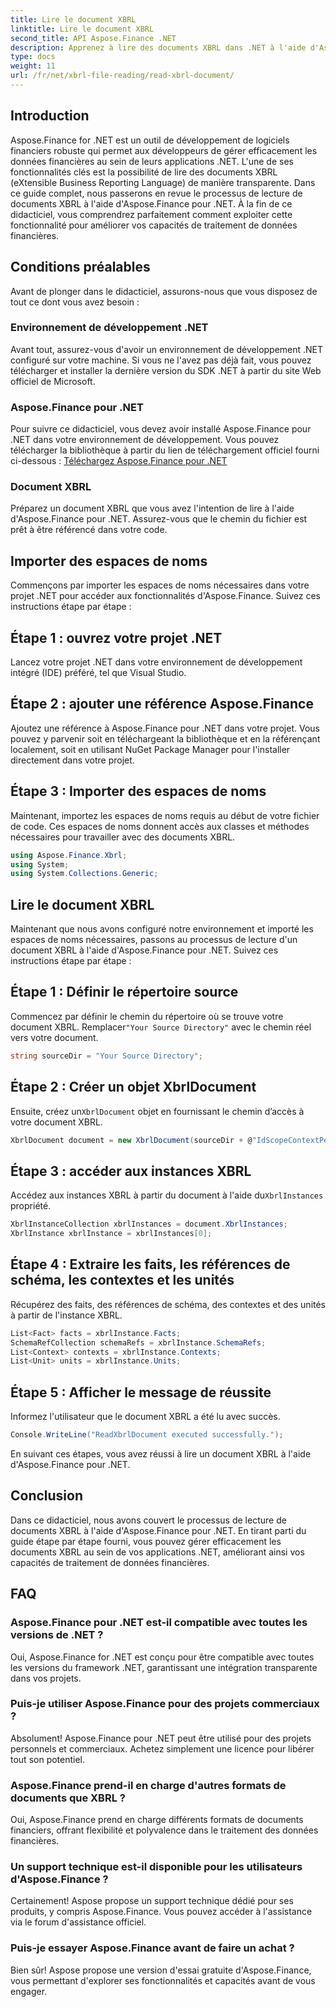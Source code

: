 ```yaml
---
title: Lire le document XBRL
linktitle: Lire le document XBRL
second_title: API Aspose.Finance .NET
description: Apprenez à lire des documents XBRL dans .NET à l'aide d'Aspose.Finance. Améliorez vos capacités de traitement de données financières sans effort. #Aspose #Finance #XBRL
type: docs
weight: 11
url: /fr/net/xbrl-file-reading/read-xbrl-document/
---
```

## Introduction
Aspose.Finance for .NET est un outil de développement de logiciels financiers robuste qui permet aux développeurs de gérer efficacement les données financières au sein de leurs applications .NET. L'une de ses fonctionnalités clés est la possibilité de lire des documents XBRL (eXtensible Business Reporting Language) de manière transparente. Dans ce guide complet, nous passerons en revue le processus de lecture de documents XBRL à l'aide d'Aspose.Finance pour .NET. À la fin de ce didacticiel, vous comprendrez parfaitement comment exploiter cette fonctionnalité pour améliorer vos capacités de traitement de données financières.
## Conditions préalables
Avant de plonger dans le didacticiel, assurons-nous que vous disposez de tout ce dont vous avez besoin :
### Environnement de développement .NET
Avant tout, assurez-vous d'avoir un environnement de développement .NET configuré sur votre machine. Si vous ne l'avez pas déjà fait, vous pouvez télécharger et installer la dernière version du SDK .NET à partir du site Web officiel de Microsoft.
### Aspose.Finance pour .NET
Pour suivre ce didacticiel, vous devez avoir installé Aspose.Finance pour .NET dans votre environnement de développement. Vous pouvez télécharger la bibliothèque à partir du lien de téléchargement officiel fourni ci-dessous :
[Téléchargez Aspose.Finance pour .NET](https://releases.aspose.com/finance/net/)
### Document XBRL
Préparez un document XBRL que vous avez l'intention de lire à l'aide d'Aspose.Finance pour .NET. Assurez-vous que le chemin du fichier est prêt à être référencé dans votre code.
## Importer des espaces de noms
Commençons par importer les espaces de noms nécessaires dans votre projet .NET pour accéder aux fonctionnalités d'Aspose.Finance. Suivez ces instructions étape par étape :
## Étape 1 : ouvrez votre projet .NET
Lancez votre projet .NET dans votre environnement de développement intégré (IDE) préféré, tel que Visual Studio.
## Étape 2 : ajouter une référence Aspose.Finance
Ajoutez une référence à Aspose.Finance pour .NET dans votre projet. Vous pouvez y parvenir soit en téléchargeant la bibliothèque et en la référençant localement, soit en utilisant NuGet Package Manager pour l'installer directement dans votre projet.
## Étape 3 : Importer des espaces de noms
Maintenant, importez les espaces de noms requis au début de votre fichier de code. Ces espaces de noms donnent accès aux classes et méthodes nécessaires pour travailler avec des documents XBRL.
```csharp
using Aspose.Finance.Xbrl;
using System;
using System.Collections.Generic;
```
## Lire le document XBRL
Maintenant que nous avons configuré notre environnement et importé les espaces de noms nécessaires, passons au processus de lecture d'un document XBRL à l'aide d'Aspose.Finance pour .NET. Suivez ces instructions étape par étape :
## Étape 1 : Définir le répertoire source
 Commencez par définir le chemin du répertoire où se trouve votre document XBRL. Remplacer`"Your Source Directory"` avec le chemin réel vers votre document.
```csharp
string sourceDir = "Your Source Directory";
```
## Étape 2 : Créer un objet XbrlDocument
 Ensuite, créez un`XbrlDocument` objet en fournissant le chemin d’accès à votre document XBRL.
```csharp
XbrlDocument document = new XbrlDocument(sourceDir + @"IdScopeContextPeriodStartAfterEnd.xml");
```
## Étape 3 : accéder aux instances XBRL
 Accédez aux instances XBRL à partir du document à l'aide du`XbrlInstances` propriété.
```csharp
XbrlInstanceCollection xbrlInstances = document.XbrlInstances;
XbrlInstance xbrlInstance = xbrlInstances[0];
```
## Étape 4 : Extraire les faits, les références de schéma, les contextes et les unités
Récupérez des faits, des références de schéma, des contextes et des unités à partir de l'instance XBRL.
```csharp
List<Fact> facts = xbrlInstance.Facts;
SchemaRefCollection schemaRefs = xbrlInstance.SchemaRefs;
List<Context> contexts = xbrlInstance.Contexts;
List<Unit> units = xbrlInstance.Units;
```
## Étape 5 : Afficher le message de réussite
Informez l'utilisateur que le document XBRL a été lu avec succès.
```csharp
Console.WriteLine("ReadXbrlDocument executed successfully.");
```
En suivant ces étapes, vous avez réussi à lire un document XBRL à l'aide d'Aspose.Finance pour .NET.
## Conclusion
Dans ce didacticiel, nous avons couvert le processus de lecture de documents XBRL à l'aide d'Aspose.Finance pour .NET. En tirant parti du guide étape par étape fourni, vous pouvez gérer efficacement les documents XBRL au sein de vos applications .NET, améliorant ainsi vos capacités de traitement de données financières.
## FAQ
### Aspose.Finance pour .NET est-il compatible avec toutes les versions de .NET ?
Oui, Aspose.Finance for .NET est conçu pour être compatible avec toutes les versions du framework .NET, garantissant une intégration transparente dans vos projets.
### Puis-je utiliser Aspose.Finance pour des projets commerciaux ?
Absolument! Aspose.Finance pour .NET peut être utilisé pour des projets personnels et commerciaux. Achetez simplement une licence pour libérer tout son potentiel.
### Aspose.Finance prend-il en charge d'autres formats de documents que XBRL ?
Oui, Aspose.Finance prend en charge différents formats de documents financiers, offrant flexibilité et polyvalence dans le traitement des données financières.
### Un support technique est-il disponible pour les utilisateurs d'Aspose.Finance ?
Certainement! Aspose propose un support technique dédié pour ses produits, y compris Aspose.Finance. Vous pouvez accéder à l'assistance via le forum d'assistance officiel.
### Puis-je essayer Aspose.Finance avant de faire un achat ?
Bien sûr! Aspose propose une version d'essai gratuite d'Aspose.Finance, vous permettant d'explorer ses fonctionnalités et capacités avant de vous engager.